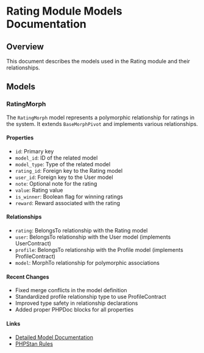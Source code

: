# Rating Module Models Documentation

## Overview
This document describes the models used in the Rating module and their relationships.

## Models

### RatingMorph
The `RatingMorph` model represents a polymorphic relationship for ratings in the system. It extends `BaseMorphPivot` and implements various relationships.

#### Properties
- `id`: Primary key
- `model_id`: ID of the related model
- `model_type`: Type of the related model
- `rating_id`: Foreign key to the Rating model
- `user_id`: Foreign key to the User model
- `note`: Optional note for the rating
- `value`: Rating value
- `is_winner`: Boolean flag for winning ratings
- `reward`: Reward associated with the rating

#### Relationships
- `rating`: BelongsTo relationship with the Rating model
- `user`: BelongsTo relationship with the User model (implements UserContract)
- `profile`: BelongsTo relationship with the Profile model (implements ProfileContract)
- `model`: MorphTo relationship for polymorphic associations

#### Recent Changes
- Fixed merge conflicts in the model definition
- Standardized profile relationship type to use ProfileContract
- Improved type safety in relationship declarations
- Added proper PHPDoc blocks for all properties

#### Links
- [Detailed Model Documentation](../Modules/Rating/docs/models/rating-morph.md)
- [PHPStan Rules](../Modules/Rating/docs/phpstan-rules.md) 